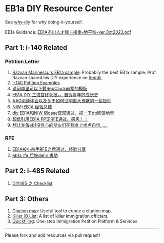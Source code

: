 # EB1a DIY Resource Center

See [why-diy](why_diy.md) for why doing-it-yourself.

EB1a Guidance: [EB1A杰出人才绿卡指南-地平线-ver.Oct2023.pdf
](https://github.com/HorizonGreen/EB1A-Guidance/blob/main/EB1A%E6%9D%B0%E5%87%BA%E4%BA%BA%E6%89%8D%E7%BB%BF%E5%8D%A1%E6%8C%87%E5%8D%97-%E5%9C%B0%E5%B9%B3%E7%BA%BF-ver.Oct2023.pdf)

## Part 1: i-140 Related

### Petition Letter

1. [Razvan Marinescu's EB1a sample](https://github.com/razvanmarinescu/EB1A): Probabily the best EB1a sample. Prof. Razvan shared his DIY experience on [Reddit](https://www.reddit.com/r/USCIS/comments/tehtqz/eb1a_gc_received_im_freely_sharing_my_i140/).
2. [I-140 Petition Examples](https://andreychemist.github.io/)
3. [请问哪里可以下载RedClock前辈的模板](https://www.1point3acres.com/bbs/thread-820679-1-1.html)
3. [EB1A DIY 三进宫终获批。。自负青年的成长史](https://www.1point3acres.com/bbs/thread-1034887-1-1.html)
4. [AAO阅读体会以及关于如何证明重大贡献的一些拙见](https://www.1point3acres.com/bbs/thread-1036683-1-1.html)
5. [NIW+EB1A 经验总结](https://www.1point3acres.com/bbs/thread-958918-1-1.html)
6. [diy EB1A和NIW 弱case双双通过，报一下dp回馈地里](https://www.1point3acres.com/bbs/thread-1063923-1-1.html)
7. [超低引用EB1A PP无RFE通过，感恩！！](https://www.1point3acres.com/bbs/thread-991106-1-1.html)
8. [想让准备eb1没信心的朋友们在我身上找点自信……](https://www.1point3acres.com/bbs/thread-1078702-1-1.html)

### RFE
1. [EB1A被小杀手RFE之后通过，经验分享](https://www.1point3acres.com/bbs/thread-1083651-1-1.html)
2. [eb1a rfe 后被deny 求助](https://www.1point3acres.com/bbs/thread-1079257-1-1.html)

## Part 2: i-485 Related
1. [DIY485 之 Checklist](https://www.1point3acres.com/bbs/thread-1081320-1-1.html)

## Part 3: Others

1. [Citation map](https://github.com/ChenLiu-1996/CitationMap): Useful tool to create a citation map.
2. [Killer IO List](killer_io.md): A list of killer immigration officiers.
3. [Quickfiling](https://quickfiling.us/): One-step Immigration Petition Platform & Services.


---

Please fork and add resources via pull request!
